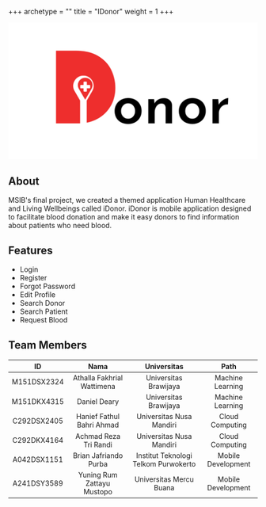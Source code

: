 +++
archetype = ""
title = "IDonor"
weight = 1
+++

![idonor](idonor.png)

## About

MSIB's final project, we created a themed application
Human Healthcare and Living Wellbeings called iDonor. iDonor is
mobile application designed to facilitate blood donation and make it easy
donors to find information about patients who need blood.

## Features

-   Login
-   Register
-   Forgot Password
-   Edit Profile
-   Search Donor
-   Search Patient
-   Request Blood

## Team Members

| ID	        | Nama                       | Universitas	                        | Path
| :---------: | :-------------------------:| :----------------------------------: | :-----------------:|
| M151DSX2324 |	Athalla Fakhrial Wattimena | Universitas Brawijaya                |	Machine Learning   |
| M151DKX4315 |	Daniel Deary	             | Universitas Brawijaya                |	Machine Learning   |
| C292DSX2405 |	Hanief Fathul Bahri Ahmad  | Universitas Nusa Mandiri             |	Cloud Computing    |
| C292DKX4164 |	Achmad Reza Tri Randi	     | Universitas Nusa Mandiri             |	Cloud Computing    |
| A042DSX1151 |	Brian Jafriando Purba	     | Institut Teknologi Telkom Purwokerto |	Mobile Development |
| A241DSY3589 |	Yuning Rum Zattayu Mustopo | Universitas Mercu Buana	            | Mobile Development |
